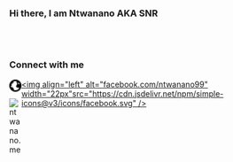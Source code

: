 

### Hi there, I am Ntwanano AKA SNR












<br/>
<br/>








### Connect with me


[<img align="left"  alt="ntwanano.me" width="22px" src="https://raw.githubusercontent.com/iconic/open-iconic/master/svg/globe.svg" />][website]
[<img align="left"  alt="facebook.com/ntwanano99" width="22px"src="https://cdn.jsdelivr.net/npm/simple-icons@v3/icons/facebook.svg" />][facebook]
[<img align="left"  alt="ntwanano.me" width="22px" src="https://cdn.jsdelivr.net/npm/simple-icons@v3/icons/twitter.svg" />][twitter]






<br/>
<br/>




[website]: http://ntwanano.me
[twitter]: https://twitter.com/_snr99
[facebook]: https://www.facebook.com/ntwanano99 